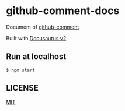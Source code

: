 # github-comment-docs

Document of [github-comment](https://github.com/suzuki-shunsuke/github-comment)

Built with [Docusaurus v2](https://docusaurus.io/).

## Run at localhost

```console
$ npm start
```

## LICENSE

[MIT](LICENSE)
